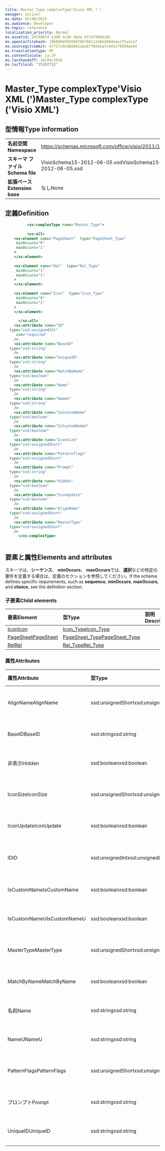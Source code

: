 ```yaml
---
title: Master_Type complexType'Visio XML (')
manager: soliver
ms.date: 03/09/2015
ms.audience: Developer
ms.topic: reference
localization_priority: Normal
ms.assetid: 2d799074-13d9-3c98-3bee-b57af9966c81
ms.openlocfilehash: 186099d495849706f68113abb269de4a1f5a2ce7
ms.sourcegitcommit: ef717c65d8dd41ababffb01eafc443c79950aed4
ms.translationtype: MT
ms.contentlocale: ja-JP
ms.lasthandoff: 10/04/2018
ms.locfileid: "25397712"
---
```

# <a name="mastertype-complextype-visio-xml"></a><span data-ttu-id="61e2b-102">Master_Type complexType'Visio XML (')</span><span class="sxs-lookup"><span data-stu-id="61e2b-102">Master_Type complexType ('Visio XML')</span></span>

## <a name="type-information"></a><span data-ttu-id="61e2b-103">型情報</span><span class="sxs-lookup"><span data-stu-id="61e2b-103">Type information</span></span>

|||
|:-----|:-----|
|<span data-ttu-id="61e2b-104">**名前空間**</span><span class="sxs-lookup"><span data-stu-id="61e2b-104">**Namespace**</span></span> <br/> |https://schemas.microsoft.com/office/visio/2011/1/core  <br/> |
|<span data-ttu-id="61e2b-105">**スキーマ ファイル**</span><span class="sxs-lookup"><span data-stu-id="61e2b-105">**Schema file**</span></span> <br/> |<span data-ttu-id="61e2b-106">VisioSchema15-2012-06-05.xsd</span><span class="sxs-lookup"><span data-stu-id="61e2b-106">VisioSchema15-2012-06-05.xsd</span></span>  <br/> |
|<span data-ttu-id="61e2b-107">**拡張ベース**</span><span class="sxs-lookup"><span data-stu-id="61e2b-107">**Extension base**</span></span> <br/> |<span data-ttu-id="61e2b-108">なし</span><span class="sxs-lookup"><span data-stu-id="61e2b-108">None</span></span>  <br/> |
   
## <a name="definition"></a><span data-ttu-id="61e2b-109">定義</span><span class="sxs-lookup"><span data-stu-id="61e2b-109">Definition</span></span>

```XML
          <xs:complexType name="Master_Type">
          
          <xs:all>
    <xs:element name="PageSheet"  type="PageSheet_Type"
     minOccurs="0"
     maxOccurs="1"
    >
    </xs:element>
    
    <xs:element name="Rel"  type="Rel_Type"
     minOccurs="1"
     maxOccurs="1"
    >
    </xs:element>
    
    <xs:element name="Icon"  type="Icon_Type"
     minOccurs="0"
     maxOccurs="1"
    >
    </xs:element>
    
      </xs:all>
    <xs:attribute name="ID"
  type="xsd:unsignedInt"
     use="required"
    />
    <xs:attribute name="BaseID"
  type="xsd:string"
    />
    <xs:attribute name="UniqueID"
  type="xsd:string"
    />
    <xs:attribute name="MatchByName"
  type="xsd:boolean"
    />
    <xs:attribute name="Name"
  type="xsd:string"
    />
    <xs:attribute name="NameU"
  type="xsd:string"
    />
    <xs:attribute name="IsCustomName"
  type="xsd:boolean"
    />
    <xs:attribute name="IsCustomNameU"
  type="xsd:boolean"
    />
    <xs:attribute name="IconSize"
  type="xsd:unsignedShort"
    />
    <xs:attribute name="PatternFlags"
  type="xsd:unsignedShort"
    />
    <xs:attribute name="Prompt"
  type="xsd:string"
    />
    <xs:attribute name="Hidden"
  type="xsd:boolean"
    />
    <xs:attribute name="IconUpdate"
  type="xsd:boolean"
    />
    <xs:attribute name="AlignName"
  type="xsd:unsignedShort"
    />
    <xs:attribute name="MasterType"
  type="xsd:unsignedShort"
    />
      </xs:complexType>
      
```

## <a name="elements-and-attributes"></a><span data-ttu-id="61e2b-110">要素と属性</span><span class="sxs-lookup"><span data-stu-id="61e2b-110">Elements and attributes</span></span>

<span data-ttu-id="61e2b-111">スキーマは、**シーケンス**、 **minOccurs**、 **maxOccurs**では、**選択**などの特定の要件を定義する場合は、定義のセクションを参照してください。</span><span class="sxs-lookup"><span data-stu-id="61e2b-111">If the schema defines specific requirements, such as **sequence**, **minOccurs**, **maxOccurs**, and **choice**, see the definition section.</span></span> 
  
### <a name="child-elements"></a><span data-ttu-id="61e2b-112">子要素</span><span class="sxs-lookup"><span data-stu-id="61e2b-112">Child elements</span></span>

|<span data-ttu-id="61e2b-113">**要素**</span><span class="sxs-lookup"><span data-stu-id="61e2b-113">**Element**</span></span>|<span data-ttu-id="61e2b-114">**型**</span><span class="sxs-lookup"><span data-stu-id="61e2b-114">**Type**</span></span>|<span data-ttu-id="61e2b-115">**説明**</span><span class="sxs-lookup"><span data-stu-id="61e2b-115">**Description**</span></span>|
|:-----|:-----|:-----|
|[<span data-ttu-id="61e2b-116">Icon</span><span class="sxs-lookup"><span data-stu-id="61e2b-116">Icon</span></span>](icon-element-master_type-complextypevisio-xml.md) <br/> |[<span data-ttu-id="61e2b-117">Icon_Type</span><span class="sxs-lookup"><span data-stu-id="61e2b-117">Icon_Type</span></span>](icon_type-complextypevisio-xml.md) <br/> ||
|[<span data-ttu-id="61e2b-118">PageSheet</span><span class="sxs-lookup"><span data-stu-id="61e2b-118">PageSheet</span></span>](pagesheet-element-master_type-complextypevisio-xml.md) <br/> |[<span data-ttu-id="61e2b-119">PageSheet_Type</span><span class="sxs-lookup"><span data-stu-id="61e2b-119">PageSheet_Type</span></span>](pagesheet_type-complextypevisio-xml.md) <br/> ||
|[<span data-ttu-id="61e2b-120">Rel</span><span class="sxs-lookup"><span data-stu-id="61e2b-120">Rel</span></span>](rel-element-master_type-complextypevisio-xml.md) <br/> |[<span data-ttu-id="61e2b-121">Rel_Type</span><span class="sxs-lookup"><span data-stu-id="61e2b-121">Rel_Type</span></span>](rel_type-complextypevisio-xml.md) <br/> ||
   
### <a name="attributes"></a><span data-ttu-id="61e2b-122">属性</span><span class="sxs-lookup"><span data-stu-id="61e2b-122">Attributes</span></span>

|<span data-ttu-id="61e2b-123">**属性**</span><span class="sxs-lookup"><span data-stu-id="61e2b-123">**Attribute**</span></span>|<span data-ttu-id="61e2b-124">**型**</span><span class="sxs-lookup"><span data-stu-id="61e2b-124">**Type**</span></span>|<span data-ttu-id="61e2b-125">**必須**</span><span class="sxs-lookup"><span data-stu-id="61e2b-125">**Required**</span></span>|<span data-ttu-id="61e2b-126">**説明**</span><span class="sxs-lookup"><span data-stu-id="61e2b-126">**Description**</span></span>|<span data-ttu-id="61e2b-127">**使用可能な値**</span><span class="sxs-lookup"><span data-stu-id="61e2b-127">**Possible values**</span></span>|
|:-----|:-----|:-----|:-----|:-----|
|<span data-ttu-id="61e2b-128">AlignName</span><span class="sxs-lookup"><span data-stu-id="61e2b-128">AlignName</span></span>  <br/> |<span data-ttu-id="61e2b-129">xsd:unsignedShort</span><span class="sxs-lookup"><span data-stu-id="61e2b-129">xsd:unsignedShort</span></span>  <br/> |<span data-ttu-id="61e2b-130">省略可能</span><span class="sxs-lookup"><span data-stu-id="61e2b-130">optional</span></span>  <br/> ||<span data-ttu-id="61e2b-131">Xsd:unsignedShort の値を入力します。</span><span class="sxs-lookup"><span data-stu-id="61e2b-131">Values of the xsd:unsignedShort type.</span></span>  <br/> |
|<span data-ttu-id="61e2b-132">BaseID</span><span class="sxs-lookup"><span data-stu-id="61e2b-132">BaseID</span></span>  <br/> |<span data-ttu-id="61e2b-133">xsd:string</span><span class="sxs-lookup"><span data-stu-id="61e2b-133">xsd:string</span></span>  <br/> |<span data-ttu-id="61e2b-134">省略可能</span><span class="sxs-lookup"><span data-stu-id="61e2b-134">optional</span></span>  <br/> ||<span data-ttu-id="61e2b-135">Xsd:string の値を入力します。</span><span class="sxs-lookup"><span data-stu-id="61e2b-135">Values of the xsd:string type.</span></span>  <br/> |
|<span data-ttu-id="61e2b-136">非表示</span><span class="sxs-lookup"><span data-stu-id="61e2b-136">Hidden</span></span>  <br/> |<span data-ttu-id="61e2b-137">xsd:boolean</span><span class="sxs-lookup"><span data-stu-id="61e2b-137">xsd:boolean</span></span>  <br/> |<span data-ttu-id="61e2b-138">省略可能</span><span class="sxs-lookup"><span data-stu-id="61e2b-138">optional</span></span>  <br/> ||<span data-ttu-id="61e2b-139">Xsd:boolean の値を入力します。</span><span class="sxs-lookup"><span data-stu-id="61e2b-139">Values of the xsd:boolean type.</span></span>  <br/> |
|<span data-ttu-id="61e2b-140">IconSize</span><span class="sxs-lookup"><span data-stu-id="61e2b-140">IconSize</span></span>  <br/> |<span data-ttu-id="61e2b-141">xsd:unsignedShort</span><span class="sxs-lookup"><span data-stu-id="61e2b-141">xsd:unsignedShort</span></span>  <br/> |<span data-ttu-id="61e2b-142">省略可能</span><span class="sxs-lookup"><span data-stu-id="61e2b-142">optional</span></span>  <br/> ||<span data-ttu-id="61e2b-143">Xsd:unsignedShort の値を入力します。</span><span class="sxs-lookup"><span data-stu-id="61e2b-143">Values of the xsd:unsignedShort type.</span></span>  <br/> |
|<span data-ttu-id="61e2b-144">IconUpdate</span><span class="sxs-lookup"><span data-stu-id="61e2b-144">IconUpdate</span></span>  <br/> |<span data-ttu-id="61e2b-145">xsd:boolean</span><span class="sxs-lookup"><span data-stu-id="61e2b-145">xsd:boolean</span></span>  <br/> |<span data-ttu-id="61e2b-146">省略可能</span><span class="sxs-lookup"><span data-stu-id="61e2b-146">optional</span></span>  <br/> ||<span data-ttu-id="61e2b-147">Xsd:boolean の値を入力します。</span><span class="sxs-lookup"><span data-stu-id="61e2b-147">Values of the xsd:boolean type.</span></span>  <br/> |
|<span data-ttu-id="61e2b-148">ID</span><span class="sxs-lookup"><span data-stu-id="61e2b-148">ID</span></span>  <br/> |<span data-ttu-id="61e2b-149">xsd:unsignedInt</span><span class="sxs-lookup"><span data-stu-id="61e2b-149">xsd:unsignedInt</span></span>  <br/> |<span data-ttu-id="61e2b-150">必須</span><span class="sxs-lookup"><span data-stu-id="61e2b-150">required</span></span>  <br/> ||<span data-ttu-id="61e2b-151">Xsd:unsignedInt の値を入力します。</span><span class="sxs-lookup"><span data-stu-id="61e2b-151">Values of the xsd:unsignedInt type.</span></span>  <br/> |
|<span data-ttu-id="61e2b-152">IsCustomName</span><span class="sxs-lookup"><span data-stu-id="61e2b-152">IsCustomName</span></span>  <br/> |<span data-ttu-id="61e2b-153">xsd:boolean</span><span class="sxs-lookup"><span data-stu-id="61e2b-153">xsd:boolean</span></span>  <br/> |<span data-ttu-id="61e2b-154">省略可能</span><span class="sxs-lookup"><span data-stu-id="61e2b-154">optional</span></span>  <br/> ||<span data-ttu-id="61e2b-155">Xsd:boolean の値を入力します。</span><span class="sxs-lookup"><span data-stu-id="61e2b-155">Values of the xsd:boolean type.</span></span>  <br/> |
|<span data-ttu-id="61e2b-156">IsCustomNameU</span><span class="sxs-lookup"><span data-stu-id="61e2b-156">IsCustomNameU</span></span>  <br/> |<span data-ttu-id="61e2b-157">xsd:boolean</span><span class="sxs-lookup"><span data-stu-id="61e2b-157">xsd:boolean</span></span>  <br/> |<span data-ttu-id="61e2b-158">省略可能</span><span class="sxs-lookup"><span data-stu-id="61e2b-158">optional</span></span>  <br/> ||<span data-ttu-id="61e2b-159">Xsd:boolean の値を入力します。</span><span class="sxs-lookup"><span data-stu-id="61e2b-159">Values of the xsd:boolean type.</span></span>  <br/> |
|<span data-ttu-id="61e2b-160">MasterType</span><span class="sxs-lookup"><span data-stu-id="61e2b-160">MasterType</span></span>  <br/> |<span data-ttu-id="61e2b-161">xsd:unsignedShort</span><span class="sxs-lookup"><span data-stu-id="61e2b-161">xsd:unsignedShort</span></span>  <br/> |<span data-ttu-id="61e2b-162">省略可能</span><span class="sxs-lookup"><span data-stu-id="61e2b-162">optional</span></span>  <br/> ||<span data-ttu-id="61e2b-163">Xsd:unsignedShort の値を入力します。</span><span class="sxs-lookup"><span data-stu-id="61e2b-163">Values of the xsd:unsignedShort type.</span></span>  <br/> |
|<span data-ttu-id="61e2b-164">MatchByName</span><span class="sxs-lookup"><span data-stu-id="61e2b-164">MatchByName</span></span>  <br/> |<span data-ttu-id="61e2b-165">xsd:boolean</span><span class="sxs-lookup"><span data-stu-id="61e2b-165">xsd:boolean</span></span>  <br/> |<span data-ttu-id="61e2b-166">省略可能</span><span class="sxs-lookup"><span data-stu-id="61e2b-166">optional</span></span>  <br/> ||<span data-ttu-id="61e2b-167">Xsd:boolean の値を入力します。</span><span class="sxs-lookup"><span data-stu-id="61e2b-167">Values of the xsd:boolean type.</span></span>  <br/> |
|<span data-ttu-id="61e2b-168">名前</span><span class="sxs-lookup"><span data-stu-id="61e2b-168">Name</span></span>  <br/> |<span data-ttu-id="61e2b-169">xsd:string</span><span class="sxs-lookup"><span data-stu-id="61e2b-169">xsd:string</span></span>  <br/> |<span data-ttu-id="61e2b-170">省略可能</span><span class="sxs-lookup"><span data-stu-id="61e2b-170">optional</span></span>  <br/> ||<span data-ttu-id="61e2b-171">Xsd:string の値を入力します。</span><span class="sxs-lookup"><span data-stu-id="61e2b-171">Values of the xsd:string type.</span></span>  <br/> |
|<span data-ttu-id="61e2b-172">NameU</span><span class="sxs-lookup"><span data-stu-id="61e2b-172">NameU</span></span>  <br/> |<span data-ttu-id="61e2b-173">xsd:string</span><span class="sxs-lookup"><span data-stu-id="61e2b-173">xsd:string</span></span>  <br/> |<span data-ttu-id="61e2b-174">省略可能</span><span class="sxs-lookup"><span data-stu-id="61e2b-174">optional</span></span>  <br/> ||<span data-ttu-id="61e2b-175">Xsd:string の値を入力します。</span><span class="sxs-lookup"><span data-stu-id="61e2b-175">Values of the xsd:string type.</span></span>  <br/> |
|<span data-ttu-id="61e2b-176">PatternFlags</span><span class="sxs-lookup"><span data-stu-id="61e2b-176">PatternFlags</span></span>  <br/> |<span data-ttu-id="61e2b-177">xsd:unsignedShort</span><span class="sxs-lookup"><span data-stu-id="61e2b-177">xsd:unsignedShort</span></span>  <br/> |<span data-ttu-id="61e2b-178">省略可能</span><span class="sxs-lookup"><span data-stu-id="61e2b-178">optional</span></span>  <br/> ||<span data-ttu-id="61e2b-179">Xsd:unsignedShort の値を入力します。</span><span class="sxs-lookup"><span data-stu-id="61e2b-179">Values of the xsd:unsignedShort type.</span></span>  <br/> |
|<span data-ttu-id="61e2b-180">プロンプト</span><span class="sxs-lookup"><span data-stu-id="61e2b-180">Prompt</span></span>  <br/> |<span data-ttu-id="61e2b-181">xsd:string</span><span class="sxs-lookup"><span data-stu-id="61e2b-181">xsd:string</span></span>  <br/> |<span data-ttu-id="61e2b-182">省略可能</span><span class="sxs-lookup"><span data-stu-id="61e2b-182">optional</span></span>  <br/> ||<span data-ttu-id="61e2b-183">Xsd:string の値を入力します。</span><span class="sxs-lookup"><span data-stu-id="61e2b-183">Values of the xsd:string type.</span></span>  <br/> |
|<span data-ttu-id="61e2b-184">UniqueID</span><span class="sxs-lookup"><span data-stu-id="61e2b-184">UniqueID</span></span>  <br/> |<span data-ttu-id="61e2b-185">xsd:string</span><span class="sxs-lookup"><span data-stu-id="61e2b-185">xsd:string</span></span>  <br/> |<span data-ttu-id="61e2b-186">省略可能</span><span class="sxs-lookup"><span data-stu-id="61e2b-186">optional</span></span>  <br/> ||<span data-ttu-id="61e2b-187">Xsd:string の値を入力します。</span><span class="sxs-lookup"><span data-stu-id="61e2b-187">Values of the xsd:string type.</span></span>  <br/> |
   

